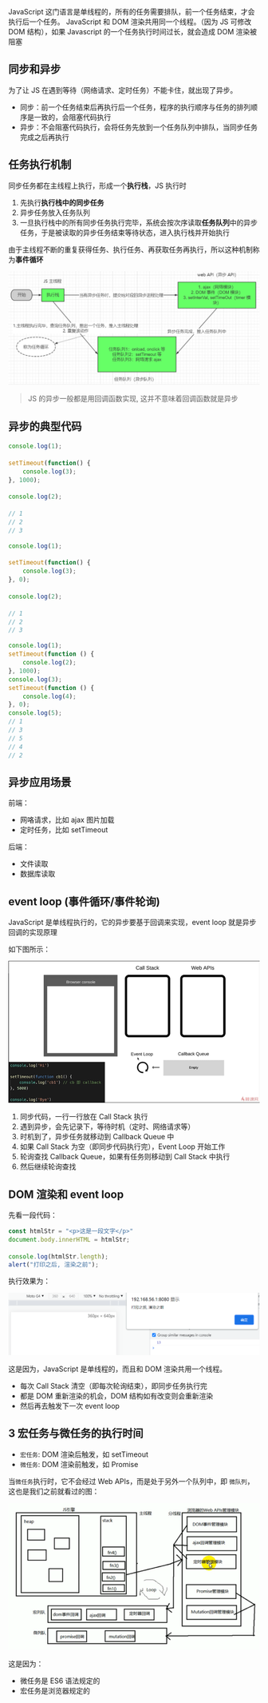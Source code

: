 JavaScript 这门语言是单线程的，所有的任务需要排队，前一个任务结束，才会执行后一个任务。
JavaScript 和 DOM 渲染共用同一个线程。（因为 JS 可修改 DOM 结构），如果 Javascript 的一个任务执行时间过长，就会造成 DOM 渲染被阻塞

## 同步和异步

为了让 JS 在遇到等待（网络请求、定时任务）不能卡住，就出现了异步。

* 同步：前一个任务结束后再执行后一个任务，程序的执行顺序与任务的排列顺序是一致的，会阻塞代码执行
* 异步：不会阻塞代码执行，会将任务先放到一个任务队列中排队，当同步任务完成之后再执行

## 任务执行机制

同步任务都在主线程上执行，形成一个**执行栈**，JS 执行时

1. 先执行**执行栈中的同步任务**
2. 异步任务放入任务队列
3. 一旦执行栈中的所有同步任务执行完毕，系统会按次序读取**任务队列**中的异步任务，于是被读取的异步任务结束等待状态，进入执行栈并开始执行

由于主线程不断的重复获得任务、执行任务、再获取任务再执行，所以这种机制称为**事件循环**

![](./assets/execution-sequence1.png)

> JS 的异步一般都是用回调函数实现, 这并不意味着回调函数就是异步

## 异步的典型代码

```javascript
console.log(1);

setTimeout(function() {
    console.log(3);
}, 1000);

console.log(2);

// 1
// 2
// 3
```

```javascript
console.log(1);

setTimeout(function() {
    console.log(3);
}, 0);

console.log(2);

// 1
// 2
// 3
```

```javascript
console.log(1);
setTimeout(function () {
    console.log(2);
}, 1000);
console.log(3);
setTimeout(function () {
    console.log(4);
}, 0);
console.log(5);
// 1
// 3
// 5
// 4
// 2
```

## 异步应用场景

前端：

* 网咯请求，比如 ajax 图片加载
* 定时任务，比如 setTimeout

后端：

* 文件读取
* 数据库读取

## event loop (事件循环/事件轮询)

JavaScript 是单线程执行的，它的异步要基于回调来实现，event loop 就是异步回调的实现原理

如下图所示：

![](./assets/execution-sequence2.png)

1. 同步代码，一行一行放在 Call Stack 执行
2. 遇到异步，会先记录下，等待时机（定时、网络请求等）
3. 时机到了，异步任务就移动到 Callback Queue 中
4. 如果 Call Stack 为空（即同步代码执行完），Event Loop 开始工作
5. 轮询查找 Callback Queue，如果有任务则移动到 Call Stack 中执行
6. 然后继续轮询查找

## DOM 渲染和 event loop

先看一段代码：

```javascript
const htmlStr = "<p>这是一段文字</p>"
document.body.innerHTML = htmlStr;

console.log(htmlStr.length);
alert("打印之后, 渲染之前");
```

执行效果为：

![](./assets/execution-sequence3.png)

这是因为，JavaScript 是单线程的，而且和 DOM 渲染共用一个线程。

* 每次 Call Stack 清空（即每次轮询结束），即同步任务执行完
* 都是 DOM 重新渲染的机会，DOM 结构如有改变则会重新渲染
* 然后再去触发下一次 event loop

## 3 宏任务与微任务的执行时间

* `宏任务`: DOM 渲染后触发，如 setTimeout
* `微任务`: DOM 渲染前触发，如 Promise

当`微任务`执行时，它不会经过 Web APIs，而是处于另外一个队列中，即 `微队列`，这也是我们之前就看过的图：

![](./assets/execution-sequence4.png)

这是因为：

* 微任务是 ES6 语法规定的
* 宏任务是浏览器规定的


